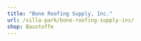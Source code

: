 ```yaml
---
title: "Bone Roofing Supply, Inc."
url: /villa-park/bone-roofing-supply-inc/
shop: Baustoffe
---
```

